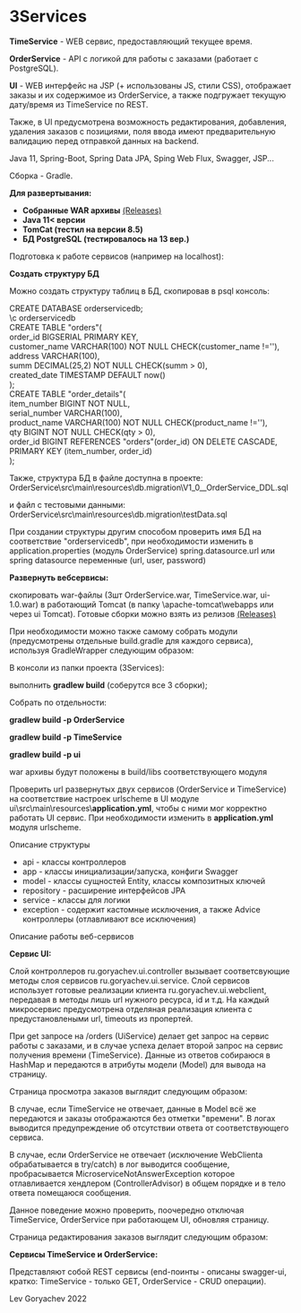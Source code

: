 # 3Services
<p><b>TimeService</b> - WEB сервис, предоставляющий текущее время.</p>
<p><b>OrderService</b> - API с логикой для работы с заказами (работает с PostgreSQL).</p>
<p><b>UI</b> - WEB интерфейс на JSP (+ использованы JS, стили CSS), отображает заказы и их содержимое из OrderService,
 а также подгружает текущую дату/время из TimeService по REST.</p>
<p>Также, в UI предусмотрена возможность редактирования, добавления, удаления заказов
с позициями, поля ввода имеют предварительную валидацию перед отправкой данных на backend.</p>
<p>Java 11, Spring-Boot, Spring Data JPA, Sping Web Flux, Swagger, JSP...</p>
<p>Сборка - Gradle.</p>

<p><b>Для развертывания:</b></p>
<ul>
<li><b>Собранные WAR архивы</b> <a href="https://github.com/LevGoryachev/3Services/Releases" target="_blank">(Releases)</a></li>
<li><b>Java 11< версии</b></li>
<li><b>TomCat (тестил на версии 8.5)</b></li>
<li><b>БД PostgreSQL (тестировалось на 13 вер.)</b></li>
</ul>

<p>Подготовка к работе сервисов (например на localhost):</p>

<p><b>Cоздать структуру БД</b></p>
<p>Можно создать структуру таблиц в БД, скопировав в psql консоль:</p>
<p>
CREATE DATABASE orderservicedb;<br>
\c orderservicedb<br>
CREATE TABLE "orders"(<br>
order_id BIGSERIAL PRIMARY KEY,<br>
customer_name VARCHAR(100) NOT NULL CHECK(customer_name !=''),<br>
address VARCHAR(100),<br>
summ DECIMAL(25,2) NOT NULL CHECK(summ > 0),<br>
created_date TIMESTAMP DEFAULT now()<br>
);<br>
CREATE TABLE "order_details"(<br>
item_number BIGINT NOT NULL,<br>
serial_number VARCHAR(100),<br>
product_name VARCHAR(100) NOT NULL CHECK(product_name !=''),<br>
qty BIGINT NOT NULL CHECK(qty > 0),<br>
order_id BIGINT REFERENCES "orders"(order_id) ON DELETE CASCADE,<br>
PRIMARY KEY (item_number, order_id)<br>
);<br>
</p>
<p>Также, структура БД в файле доступна в проекте:<br> OrderService\src\main\resources\db.migration\V1_0__OrderService_DDL.sql</p>
<p>и файл с тестовыми данными:<br> OrderService\src\main\resources\db.migration\testData.sql<br>
</p>

<p>При создании структуры другим способом проверить
имя БД на соответствие "orderservicedb",
при необходимости изменить в application.properties (модуль OrderService) spring.datasource.url
или spring datasource переменные (url, user, password)</p>

<p><b>Развернуть вебсервисы:</b></p>
<p> скопировать war-файлы (3шт OrderService.war, TimeService.war, ui-1.0.war) в работающий Tomcat
(в папку \apache-tomcat\webapps или через ui Tomcat). 
Готовые сборки можно взять из релизов <a href="https://github.com/LevGoryachev/3Services/Releases" target="_blank">(Releases)</a>
</p> 
<p>При необходимости можно также самому собрать модули (предусмотрены отдельные build.gradle
 для каждого сервиса), используя GradleWrapper следующим образом:</p>
<p>В консоли из папки проекта (3Services):</p>
<p>выполнить <b>gradlew build</b> (соберутся все 3 сборки);</p>
<p>Собрать по отдельности:</p>
<p><b>gradlew build -p OrderService</b></p>
<p><b>gradlew build -p TimeService</b></p>
<p><b>gradlew build -p ui</b></p>
<p>war архивы будут положены в build/libs соответствующего модуля</p>
<p>Проверить url развернутых двух сервисов (OrderService и TimeService)
на соответствие настроек urlscheme в UI модуле ui\src\main\resources\<b>application.yml</b>, чтобы с ними мог корректно работать UI сервис.
При необходимости изменить в <b>application.yml</b> модуля urlscheme.</p>

<p>Описание структуры</p>
<ul>
<li>api - классы контроллеров</li>
<li>app - классы инициализации/запуска, конфиги Swagger</li>
<li>model - классы сущностей Entity, классы композитных ключей</li>
<li>repository - расширение интерфейсов JPA</li>
<li>service - классы для логики</li>
<li>exception - содержит кастомные исключения, а также Advice контроллеры (отлавливают все исключения)</li>
</ul>

<p>Описание работы веб-сервисов</p>
<p><b>Сервис UI:</b></p>
<p>Слой контроллеров ru.goryachev.ui.controller вызывает соответсвующие методы слоя сервисов ru.goryachev.ui.service.
Слой сервисов использует готовые реализации клиента ru.goryachev.ui.webclient, передавая в
методы лишь url нужного ресурса, id и т.д. На каждый микросервис предусмотрена отделяная реализация клиента
с предустановлеными url, timeouts из пропертей.</p>
<p>При get запросе на /orders (UiService) делает get запрос на сервис работы с заказами,
 и в случае успеха делает второй запрос на сервис получения времени (TimeService).
 Данные из ответов собираюся в HashMap и передаются в атрибуты модели (Model) для вывода на страницу.</p>
 <p>Страница просмотра заказов выглядит следующим образом:</p>
 <p>В случае, если TimeService не отвечает,
 данные в Model всё же передаются и заказы отображаются без отметки "времени". 
 В логах выводится предупреждение об отсутствии ответа от соответствующего сервиса.
 <p>В случае, если OrderService не отвечает (исключение WebClientа обрабатывается в try/catch)
  в лог выводится сообщение, пробрасывается MicroserviceNotAnswerException
   которое отлавливается хендлером (ControllerAdvisor) в общем порядке и в тело ответа помещаюся сообщения.</p>
   <p>Данное поведение можно проверить, поочередно отключая TimeService, OrderService при работающем UI,
    обновляя страницу.</p>
    <p>Страница редактирования заказов выглядит следующим образом:</p>
   <p><b>Сервисы  TimeService и OrderService:</b></p>
   <p>Представляют собой REST сервисы (end-поинты - описаны swagger-ui,
    кратко: TimeService - только GET, OrderService - CRUD операции).</p>

<p>Lev Goryachev 2022</p>
